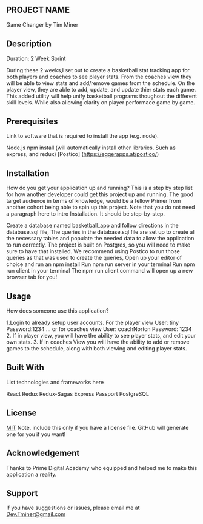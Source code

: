 ## PROJECT NAME
Game Changer by Tim Miner

## Description
Duration: 2 Week Sprint

During these 2 weeks,I set out to create a basketball stat tracking app for both players and coaches to see player stats. From the coaches view they will be able to view stats and add/remove games from the schedule. On the player view, they are able to add, update, and update thier stats each game. This added utility will help unify basketball programs thoughout the different skill levels. While also allowing clarity on player performace game by game.  


## Prerequisites
Link to software that is required to install the app (e.g. node).

Node.js
npm install (will automatically install other libraries. Such as express, and redux)
[Postico] (https://eggerapps.at/postico/)
## Installation
How do you get your application up and running? This is a step by step list for how another developer could get this project up and running. The good target audience in terms of knowledge, would be a fellow Primer from another cohort being able to spin up this project. Note that you do not need a paragraph here to intro Installation. It should be step-by-step.

Create a database named basketball_app and follow directions in the database.sql file,
The queries in the database.sql file are set up to create all the necessary tables and populate the needed data to allow the application to run correctly. The project is built on Postgres, so you will need to make sure to have that installed. We recommend using Postico to run those queries as that was used to create the queries,
Open up your editor of choice and run an npm install
Run npm run server in your terminal
Run npm run client in your terminal
The npm run client command will open up a new browser tab for you!
## Usage
How does someone use this application?

1.Login to already setup user accounts. For the player view User: tiny Password:1234 ... or for coaches view User: coachNorton Password: 1234
2. If in player view, you will have the ability to see player stats, and edit your own stats. 
3. If in coaches View you will have the ability to add or remove games to the schedule, along with both viewing and editing player stats. 
## Built With

List technologies and frameworks here

React
Redux
Redux-Sagas
Express
Passport
PostgreSQL

## License
[MIT](https://choosealicense.com/licenses/mit/)
Note, include this only if you have a license file. GitHub will generate one for you if you want!

## Acknowledgement
Thanks to Prime Digital Academy who equipped and helped me to make this application a reality.

## Support
If you have suggestions or issues, please email me at Dev.Tminer@gmail.com

